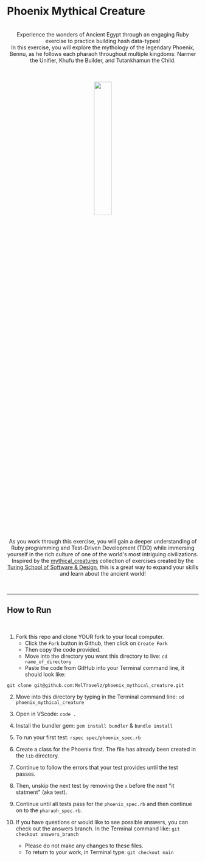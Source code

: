 # Phoenix Mythical Creature
<br>
<div align="center">
Experience the wonders of Ancient Egypt through an engaging Ruby exercise to practice building hash data-types! 
<br>
In this exercise, you will explore the mythology of the legendary Phoenix, Bennu, as he follows each pharaoh throughout multiple kingdoms: Narmer the Unifier, Khufu the Builder, and Tutankhamun the Child. 

<br><br>
  <img src="https://user-images.githubusercontent.com/116964982/235269463-5ff17010-7f47-4e5b-b933-1f55ff6ea505.jpg" width="30%">
<br><br> 

As you work through this exercise, you will gain a deeper understanding of Ruby programming and Test-Driven Development (TDD) while immersing yourself in the rich culture of one of the world's most intriguing civilizations. Inspired by the [mythical_creatures](https://github.com/turingschool-examples/mod-1-be-exercises/tree/main/ruby_exercises/mythical-creatures) collection of exercises created by the [Turing School of Software & Design](https://turing.edu/), this is a great way to expand your skills and learn about the ancient world!
</div>
<br>
<hr>

## How to Run
<br>

1. Fork this repo and clone YOUR fork to your local computer. 
    - Click the `Fork` button in Github, then click on `Create Fork`
    - Then copy the code provided.
    - Move into the directory you want this directory to live: `cd name_of_directory` 
    - Paste the code from GitHub into your Terminal command line, it should look like:
```
git clone git@github.com:MelTravelz/phoenix_mythical_creature.git
```

2. Move into this directory by typing in the Terminal command line: `cd phoenix_mythical_creature`

3. Open in VScode: `code .`

4. Install the bundler gem: `gem install bundler` & `bundle install`

5. To run your first test: `rspec spec/phoenix_spec.rb`

6. Create a class for the Phoenix first. The file has already been created in the `lib` directory. 

7. Continue to follow the errors that your test provides until the test passes. 

8. Then, unskip the next test by removing the `x` before the next "it statment" (aka test). 

9. Continue until all tests pass for the `phoenix_spec.rb` and then continue on to the `pharaoh_spec.rb`.

10. If you have questions or would like to see possible answers, you can check out the answers branch. In the Terminal command like: `git checkout answers_branch`
     - Please do not make any changes to these files.
    - To return to your work, in Terminal type: `git checkout main` 
